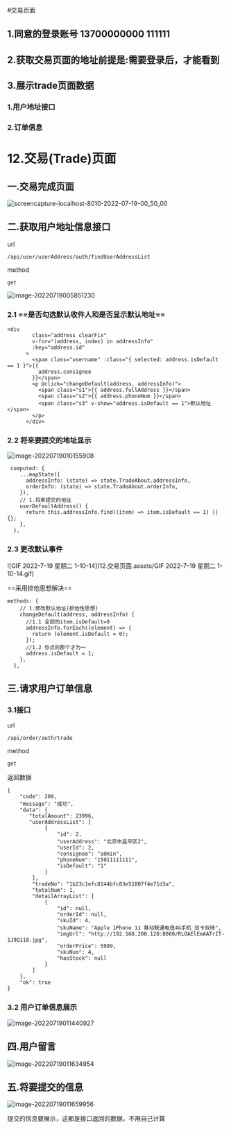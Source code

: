 #交易页面

## 1.同意的登录账号 13700000000 111111

## 2.获取交易页面的地址前提是:需要登录后，才能看到

## 3.展示trade页面数据
   ### 1.用户地址接口
   ### 2.订单信息


   # 12.交易(Trade)页面

## 一.交易完成页面

![screencapture-localhost-8010-2022-07-19-00_50_00](12.交易页面.assets/screencapture-localhost-8010-2022-07-19-00_50_00.png)

## 二.获取用户地址信息接口

url

```
/api/user/userAddress/auth/findUserAddressList
```

method

```
get
```

![image-20220719005851230](12.交易页面.assets/image-20220719005851230.png)

### 2.1 ==是否勾选默认收件人和是否显示默认地址==

```
<div
        class="address clearFix"
        v-for="(address, index) in addressInfo"
        :key="address.id"
      >
        <span class="username" :class="{ selected: address.isDefault == 1 }">{{
          address.consignee
        }}</span>
        <p @click="changeDefault(address, addressInfo)">
          <span class="s1">{{ address.fullAddress }}</span>
          <span class="s2">{{ address.phoneNum }}</span>
          <span class="s3" v-show="address.isDefault == 1">默认地址</span>
        </p>
      </div>
```

### 2.2 将来要提交的地址显示

![image-20220719010155908](12.交易页面.assets/image-20220719010155908.png)

```
 computed: {
    ...mapState({
      addressInfo: (state) => state.TradeAbout.addressInfo,
      orderInfo: (state) => state.TradeAbout.orderInfo,
    }),
    // 1.将来提交的地址
    userDefaultAddress() {
      return this.addressInfo.find((item) => item.isDefault == 1) || {};
    },
  },
```

### 2.3 更改默认事件

![GIF 2022-7-19 星期二 1-10-14](12.交易页面.assets/GIF 2022-7-19 星期二 1-10-14.gif)

==采用排他思想解决==

```
methods: {
    // 1.修改默认地址(排他性思想)
    changeDefault(address, addressInfo) {
      //1.1 全部的item.isDefault=0
      addressInfo.forEach((element) => {
        return (element.isDefault = 0);
      });
      //1.2 你点的那个才为一
      address.isDefault = 1;
    },
  },
```

## 三.请求用户订单信息

### 3.1接口

url

```
/api/order/auth/trade
```

method

```
get
```

返回数据

```
{
    "code": 200,
    "message": "成功",
    "data": {
       "totalAmount": 23996,
       "userAddressList": [
            {
                "id": 2,
                "userAddress": "北京市昌平区2",
                "userId": 2,
                "consignee": "admin",
                "phoneNum": "15011111111",
                "isDefault": "1"
            }
        ],
        "tradeNo": "1b23c1efc8144bfc83e51807f4e71d3a",
        "totalNum": 1,
        "detailArrayList": [
            {
                "id": null,
                "orderId": null,
                "skuId": 4,
                "skuName": "Apple iPhone 11 移动联通电信4G手机 双卡双待",
                "imgUrl": "http://192.168.200.128:8080/RLOAElEmAATrIT-1J9Q110.jpg",
                "orderPrice": 5999,
                "skuNum": 4,
                "hasStock": null
            }
        ]
    },
    "ok": true
}
```

### 3.2 用户订单信息展示

![image-20220719011440927](12.交易页面.assets/image-20220719011440927.png)

## 四.用户留言

![image-20220719011634954](12.交易页面.assets/image-20220719011634954.png)

## 五.将要提交的信息

![image-20220719011659956](12.交易页面.assets/image-20220719011659956.png)

提交的信息要展示，这都是接口返回的数据，不用自己计算
